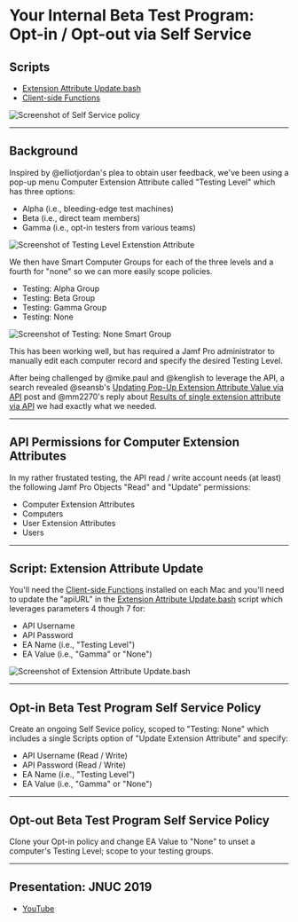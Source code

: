 # Your Internal Beta Test Program: Opt-in / Opt-out via Self Service

## Scripts
- [Extension Attribute Update.bash](https://github.com/dan-snelson/Jamf-Pro-Scripts/blob/master/Extension%20Attribute%20Update.bash)
- [Client-side Functions](https://github.com/dan-snelson/Jamf-Pro-Scripts/tree/master/Client-side%20Functions)

![Screenshot of Self Service policy](https://raw.githubusercontent.com/dan-snelson/Jamf-Pro-Scripts/master/Your%20Internal%20Beta%20Test%20Program/Screen%20Shot%202018-06-29%20at%2010.00.27%20PM.png)

---

## Background

Inspired by @elliotjordan's plea to obtain user feedback, we've been using a pop-up menu Computer Extension Attribute called "Testing Level" which has three options:
- Alpha (i.e., bleeding-edge test machines)
- Beta (i.e., direct team members)
- Gamma (i.e., opt-in testers from various teams)

![Screenshot of Testing Level Extenstion Attribute](https://raw.githubusercontent.com/dan-snelson/Jamf-Pro-Scripts/master/Your%20Internal%20Beta%20Test%20Program/Screen%20Shot%202018-06-29%20at%2010.03.06%20PM.png)

We then have Smart Computer Groups for each of the three levels and a fourth for "none" so we can more easily scope policies.
- Testing: Alpha Group
- Testing: Beta Group
- Testing: Gamma Group
- Testing: None

![Screenshot of Testing: None Smart Group](https://raw.githubusercontent.com/dan-snelson/Jamf-Pro-Scripts/master/Your%20Internal%20Beta%20Test%20Program/Screen%20Shot%202018-06-30%20at%205.07.54%20PM.png)

This has been working well, but has required a Jamf Pro administrator to manually edit each computer record and specify the desired Testing Level.

After being challenged by @mike.paul and @kenglish to leverage the API, a search revealed @seansb's [Updating Pop-Up Extension Attribute Value via API](https://www.jamf.com/jamf-nation/discussions/18307/) post and @mm2270's reply about [Results of single extension attribute via API](https://www.jamf.com/jamf-nation/discussions/15258/results-of-single-extension-attribute-via-api#responseChild93856) we had exactly what we needed.

---

## API Permissions for Computer Extension Attributes

In my rather frustated testing, the API read / write account needs (at least) the following Jamf Pro Objects "Read" and "Update" permissions:

- Computer Extension Attributes
- Computers
- User Extension Attributes
- Users

---

## Script: Extension Attribute Update

You'll need the [Client-side Functions](https://github.com/dan-snelson/Jamf-Pro-Scripts/tree/master/Client-side%20Functions) installed on each Mac and you'll need to update the "apiURL" in the [Extension Attribute Update.bash](https://github.com/dan-snelson/Jamf-Pro-Scripts/blob/master/Extension%20Attribute%20Update.bash) script which leverages parameters 4 though 7 for:

- API Username
- API Password
- EA Name (i.e., "Testing Level")
- EA Value (i.e., "Gamma" or "None")

![Screenshot of Extension Attribute Update.bash](https://raw.githubusercontent.com/dan-snelson/Jamf-Pro-Scripts/master/Your%20Internal%20Beta%20Test%20Program/Screen%20Shot%202018-06-30%20at%206.06.30%20PM.png)

---

## Opt-in Beta Test Program Self Service Policy

Create an ongoing Self Sevice policy, scoped to "Testing: None" which includes a single Scripts option of "Update Extension Attribute" and specify:
- API Username (Read / Write)
- API Password (Read / Write)
- EA Name (i.e., "Testing Level")
- EA Value (i.e., "Gamma" or "None")

---

## Opt-out Beta Test Program Self Service Policy

Clone your Opt-in policy and change EA Value to "None" to unset a computer's Testing Level; scope to your testing groups.

---

## Presentation: JNUC 2019

- [YouTube](https://www.youtube.com/watch?v=AhYPVvO7LwM)
